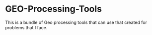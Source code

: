 # GEO-Processing-Tools
This is a bundle of Geo processing tools that can use that created for problems that I face.
